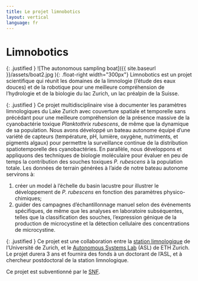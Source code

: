 ```yaml
---
title: Le projet limnobotics
layout: vertical 
language: fr 
---
```


# Limnobotics

{: .justified }
![The autonomous sampling boat]({{ site.baseurl }}/assets/boat2.jpg ){: .float-right width="300px"} Limnobotics est un projet scientifique qui réunit les domaines de la limnologie (l’étude des eaux douces) et de la robotique pour une meilleure compréhension de l’hydrologie et de la biologie du lac Zurich, un lac préalpin de la Suisse.

{: .justified }
Ce projet multidisciplinaire vise à documenter les paramètres limnologiques du Lake Zurich avec couverture spatiale et temporelle sans précédant pour une meilleure compréhension de la présence massive de la cyanobactérie toxique *Planktothrix rubescens*, de même que la dynamique de sa population. Nous avons développé un bateau autonome équipé d’une variété de capteurs (température, pH, lumière, oxygène, nutriments, et pigments algaux) pour permettre la surveillance continue de la distribution spatiotemporelle des cyanobactéries. En parallèle, nous développons et appliquons des techniques de biologie moléculaire pour évaluer en peu de temps la contribution des souches toxiques *P. rubescens* à la population totale. Les données de terrain générées à l’aide de notre bateau autonome servirons à:

1. créer un model à l’échelle du basin lacustre pour illustrer le développement de *P. rubescens* en fonction des paramètres physico-chimiques;
2. guider des campagnes d’échantillonnage manuel selon des événements spécifiques, de même que les analyses en laboratoire subséquentes, telles que la classification des souches, l’expression génique de la production de microcystine et la détection cellulaire des concentrations de microcystine.

{: .justified }
Ce projet est une collaboration entre la [station limnologique](http://www.limnology.ch/) de l’Université de Zurich, et le [Autonomous Systems Lab](http://www.asl.ethz.ch) (ASL) de ETH Zurich. Le projet durera 3 ans et fournira des fonds à un doctorant de l’ASL, et à chercheur postdoctoral de la station limnologique.

Ce projet est subventionné par le [SNF](http://www.snf.ch/fr/Pages/default.aspx).


